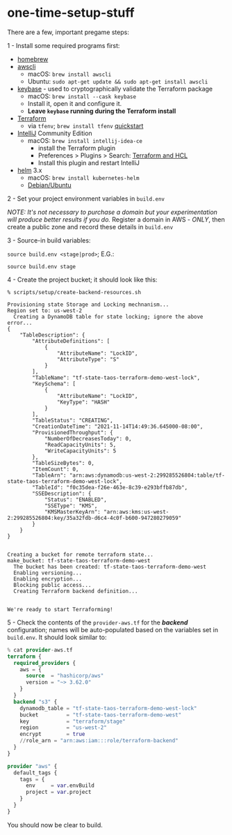 # one-time-setup-stuff

There are a few, important pregame steps:

1 - Install some required programs first:

* [homebrew]
* [awscli] 
  * macOS: `brew install awscli`
  * Ubuntu: `sudo apt-get update && sudo apt-get install awscli`
* [keybase] - used to cryptographically validate the Terraform package
  * macOS: `brew install --cask keybase`
  * Install it, open it and configure it. 
  * **Leave `keybase` running during the Terraform install**
* [Terraform]
  * via `tfenv`; `brew install tfenv` [quickstart]
* [IntelliJ] Community Edition
  * macOS: `brew install intellij-idea-ce`
    * install the Terraform plugin
    * Preferences > Plugins > Search: [Terraform and HCL]
    * Install this plugin and restart IntelliJ
* [helm] 3.x
  * macOS: `brew install kubernetes-helm`
  * [Debian/Ubuntu]

2 - Set your project environment variables in `build.env`

_NOTE: It's not necessary to purchase a domain but your experimentation will produce better results if you do._ Register a domain in AWS - _ONLY_, then create a public zone and record these details in `build.env`

3 - Source-in build variables:

`source build.env <stage|prod>`; E.G.:

`source build.env stage`

4 - Create the project bucket; it should look like this:

```shell
% scripts/setup/create-backend-resources.sh

Provisioning state Storage and Locking mechnanism...
Region set to: us-west-2
  Creating a DynamoDB table for state locking; ignore the above error...
{
    "TableDescription": {
        "AttributeDefinitions": [
            {
                "AttributeName": "LockID",
                "AttributeType": "S"
            }
        ],
        "TableName": "tf-state-taos-terraform-demo-west-lock",
        "KeySchema": [
            {
                "AttributeName": "LockID",
                "KeyType": "HASH"
            }
        ],
        "TableStatus": "CREATING",
        "CreationDateTime": "2021-11-14T14:49:36.645000-08:00",
        "ProvisionedThroughput": {
            "NumberOfDecreasesToday": 0,
            "ReadCapacityUnits": 5,
            "WriteCapacityUnits": 5
        },
        "TableSizeBytes": 0,
        "ItemCount": 0,
        "TableArn": "arn:aws:dynamodb:us-west-2:299285526804:table/tf-state-taos-terraform-demo-west-lock",
        "TableId": "f0c35dea-f26e-463e-8c39-e293bffb87db",
        "SSEDescription": {
            "Status": "ENABLED",
            "SSEType": "KMS",
            "KMSMasterKeyArn": "arn:aws:kms:us-west-2:299285526804:key/35a32fdb-d6c4-4c0f-b600-947280279059"
        }
    }
}


Creating a bucket for remote terraform state...
make_bucket: tf-state-taos-terraform-demo-west
  The bucket has been created: tf-state-taos-terraform-demo-west
  Enabling versioning...
  Enabling encryption...
  Blocking public access...
  Creating Terraform backend definition...


We're ready to start Terraforming!
```

5 - Check the contents of the `provider-aws.tf` for the _**backend**_ configuration; names will be auto-populated based on the variables set in `build.env`. It should look similar to:

```terraform
% cat provider-aws.tf
terraform {
  required_providers {
    aws = {
      source  = "hashicorp/aws"
      version = "~> 3.62.0"
    }
  }
  backend "s3" {
    dynamodb_table = "tf-state-taos-terraform-demo-west-lock"
    bucket         = "tf-state-taos-terraform-demo-west"
    key            = "terraform/stage"
    region         = "us-west-2"
    encrypt        = true
    //role_arn = "arn:aws:iam:::role/terraform-backend"
  }
}

provider "aws" {
  default_tags {
    tags = {
      env     = var.envBuild
      project = var.project
    }
  }
}

```

You should now be clear to build.

[homebrew]:https://brew.sh/
[aws-iam-authenticator]:https://docs.aws.amazon.com/eks/latest/userguide/install-aws-iam-authenticator.html
[awscli]:https://docs.aws.amazon.com/cli/latest/userguide/install-cliv2-mac.html
[kubectl]:https://kubernetes.io/docs/tasks/tools/install-kubectl/#install-with-homebrew-on-macos
[native package management]:https://kubernetes.io/docs/tasks/tools/install-kubectl-linux/#install-using-native-package-management
[ktx]:https://github.com/heptiolabs/ktx
[Linux-install]:https://docs.aws.amazon.com/eks/latest/userguide/install-aws-iam-authenticator.html
[keybase]:https://keybase.io/docs/the_app/install_macos
[Terraform and HCL]:https://plugins.jetbrains.com/plugin/7808-terraform-and-hcl
[IntelliJ]:https://www.jetbrains.com/idea/
[helm]:https://helm.sh/docs/intro/install/#from-homebrew-macos
[Debian/Ubuntu]:https://helm.sh/docs/intro/install/#from-apt-debianubuntu
[Terraform]:https://www.hashicorp.com/blog/announcing-hashicorp-homebrew-tap
[quickstart]:https://gist.github.com/todd-dsm/1dc120506e89ec36d4d9a05ccb93f68c
[one-time setup steps]:https://github.com/taosmountain/infras-eks/blob/main/docs/one-time-setup-stuff.md